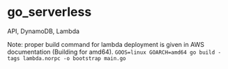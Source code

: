 # go_serverless
API, DynamoDB, Lambda

Note: proper build command for lambda deployment is given in AWS documentation (Building for amd64).
``GOOS=linux GOARCH=amd64 go build -tags lambda.norpc -o bootstrap main.go``
